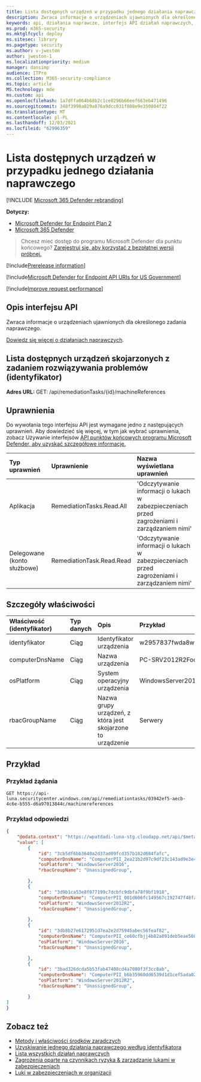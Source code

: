 ```yaml
---
title: Lista dostępnych urządzeń w przypadku jednego działania naprawczego
description: Zwraca informacje o urządzeniach ujawnionych dla określonego zadania naprawczego.
keywords: api, działania naprawcze, interfejs API działań naprawczych, uzyskiwanie, zadania naprawcze, urządzenia udostępniane przez działania naprawcze
ms.prod: m365-security
ms.mktglfcycl: deploy
ms.sitesec: library
ms.pagetype: security
ms.author: v-jweston
author: jweston-1
ms.localizationpriority: medium
manager: dansimp
audience: ITPro
ms.collection: M365-security-compliance
ms.topic: article
MS.technology: mde
ms.custom: api
ms.openlocfilehash: 1a7dffa064b68b2c1ce0296b66eef663eb471496
ms.sourcegitcommit: 348f3998a029a876a9dcc031f808e9e350804f22
ms.translationtype: MT
ms.contentlocale: pl-PL
ms.lasthandoff: 12/03/2021
ms.locfileid: "62996359"
---
```

# <a name="list-exposed-devices-of-one-remediation-activity"></a>Lista dostępnych urządzeń w przypadku jednego działania naprawczego

[!INCLUDE [Microsoft 365 Defender rebranding](../../includes/microsoft-defender.md)]

**Dotyczy:**

- [Microsoft Defender for Endpoint Plan 2](https://go.microsoft.com/fwlink/?linkid=2154037)
- [Microsoft 365 Defender](https://go.microsoft.com/fwlink/?linkid=2118804)

> Chcesz mieć dostęp do programu Microsoft Defender dla punktu końcowego? [Zarejestruj się, aby korzystać z bezpłatnej wersji próbnej.](https://signup.microsoft.com/create-account/signup?products=7f379fee-c4f9-4278-b0a1-e4c8c2fcdf7e&ru=https://aka.ms/MDEp2OpenTrial?ocid=docs-wdatp-exposedapis-abovefoldlink)

[!include[Prerelease information](../../includes/prerelease.md)]

[!include[Microsoft Defender for Endpoint API URIs for US Government](../../includes/microsoft-defender-api-usgov.md)]

[!include[Improve request performance](../../includes/improve-request-performance.md)]

## <a name="api-description"></a>Opis interfejsu API

Zwraca informacje o urządzeniach ujawnionych dla określonego zadania naprawczego.

[Dowiedz się więcej o działaniach naprawczych](tvm-remediation.md).

## <a name="list-exposed-devices-associated-with-a-remediation-task-id"></a>Lista dostępnych urządzeń skojarzonych z zadaniem rozwiązywania problemów (identyfikator)

**Adres URL:** GET: /api/remediationTasks/\{id\}/machineReferences

## <a name="permissions"></a>Uprawnienia

Do wywołania tego interfejsu API jest wymagane jedno z następujących uprawnień. Aby dowiedzieć się więcej, w tym jak wybrać uprawnienia, zobacz Używanie interfejsów [API punktów końcowych programu Microsoft Defender, aby uzyskać szczegółowe informacje.](apis-intro.md)

Typ uprawnień|Uprawnienie|Nazwa wyświetlana uprawnień
:---|:---|:---
Aplikacja|RemediationTasks.Read.All|\'Odczytywanie informacji o lukach w zabezpieczeniach przed zagrożeniami i zarządzaniem nimi\'
Delegowane (konto służbowe)|RemediationTask.Read.Read|\'Odczytywanie informacji o lukach w zabezpieczeniach przed zagrożeniami i zarządzaniem nimi\'

## <a name="properties-details"></a>Szczegóły właściwości

Właściwość (identyfikator)|Typ danych|Opis|Przykład
:---|:---|:---|:---
identyfikator|Ciąg|Identyfikator urządzenia|w2957837fwda8w9ae7f023dba081059dw8d94503
computerDnsName|Ciąg|Nazwa urządzenia|PC-SRV2012R2Foo.UserNameVldNet.local
osPlatform|Ciąg|System operacyjny urządzenia|WindowsServer2012R2
rbacGroupName|Ciąg|Nazwa grupy urządzeń, z która jest skojarzone to urządzenie|Serwery

## <a name="example"></a>Przykład

### <a name="request-example"></a>Przykład żądania

```http
GET https://api-luna.securitycenter.windows.com/api/remediationtasks/03942ef5-aecb-4c6e-b555-d6a97013844c/machinereferences
```

### <a name="response-example"></a>Przykład odpowiedzi

```json
{
    "@odata.context": "https://wpatdadi-luna-stg.cloudapp.net/api/$metadata#MachineReferences",
    "value": [
        {
            "id": "3cb5df6bb3640a2d37ad09fcd357b182d684fafc",
            "computerDnsName": "ComputerPII_2ea21b2d97c9df23c143ad9e3e454cb674232529.DomainPII_21eed80b086e79bdfa178eabfa25e8be9acfa346.corp.contoso.com",
            "osPlatform": "WindowsServer2016",
            "rbacGroupName": "UnassignedGroup",

        },
        {
            "id": "3d9b1ca53e8f077199c7dcbfc9dbfa78f9bf1918",
            "computerDnsName": "ComputerPII_001d606fc149567c192747f48fae304b43c0ddba.DomainxPII_21eed80b086e79bdfa178eabfa25e8be9acfa346.corp.contoso.com",
            "osPlatform": "WindowsServer2012R2",
            "rbacGroupName": "UnassignedGroup",

        },
        {
            "id": "3db8b27e6172951d7ea2e2d75945abec56feaf82",
            "computerDnsName": "ComputerPII_ce60cfbjj4b82a091deb5eae560332bba99a9bd7.DomainPII_0bc1aee0fa396d175e514bd61a9e7a5b2b07ee8e.corp.contoso.com",
            "osPlatform": "WindowsServer2016",
            "rbacGroupName": "UnassignedGroup",

        },
        {
            "id": "3bad326dcda5b53fab47408cd4a7080f3f3cc8ab",
            "computerDnsName": "ComputerPII_b6b35960dd6539d1d1cef5ada02e235e7b357408.DomainPII_21eed80b089e76bdfa178eadfa25e8de9acfa346.corp.contoso.com",
            "osPlatform": "WindowsServer2012R2",
            "rbacGroupName": "UnassignedGroup",

        }
]
}
```

## <a name="see-also"></a>Zobacz też

- [Metody i właściwości środków zaradczych](get-remediation-methods-properties.md)
- [Uzyskiwanie jednego działania naprawczego według identyfikatora](get-remediation-one-activity.md)
- [Lista wszystkich działań naprawczych](get-remediation-all-activities.md)
- [Zagrożenia oparte na czynnikach ryzyka & zarządzanie lukami w zabezpieczeniach](next-gen-threat-and-vuln-mgt.md)
- [Luki w zabezpieczeniach w organizacji](tvm-weaknesses.md)
